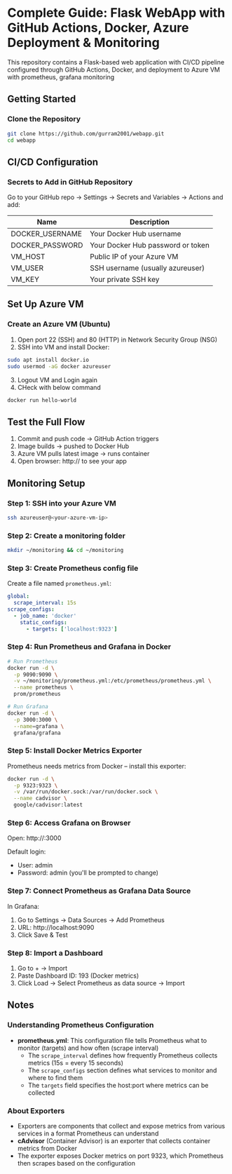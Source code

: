 # Complete Guide: Flask WebApp with GitHub Actions, Docker, Azure Deployment & Monitoring

This repository contains a Flask-based web application with CI/CD pipeline configured through GitHub Actions, Docker, and deployment to Azure VM with prometheus, grafana monitoring

## Getting Started

### Clone the Repository
```bash
git clone https://github.com/gurram2001/webapp.git
cd webapp
```

## CI/CD Configuration

### Secrets to Add in GitHub Repository
Go to your GitHub repo → Settings → Secrets and Variables → Actions and add:

| Name | Description |
|------|-------------|
| DOCKER_USERNAME | Your Docker Hub username |
| DOCKER_PASSWORD | Your Docker Hub password or token |
| VM_HOST | Public IP of your Azure VM |
| VM_USER | SSH username (usually azureuser) |
| VM_KEY | Your private SSH key |

## Set Up Azure VM

### Create an Azure VM (Ubuntu)
1. Open port 22 (SSH) and 80 (HTTP) in Network Security Group (NSG)
2. SSH into VM and install Docker:
```bash
sudo apt install docker.io
sudo usermod -aG docker azureuser
```
3. Logout VM and Login again
4. CHeck with below command
```bash
docker run hello-world
```

## Test the Full Flow
1. Commit and push code → GitHub Action triggers
2. Image builds → pushed to Docker Hub
3. Azure VM pulls latest image → runs container
4. Open browser: http://<Azure-VM-IP> to see your app

## Monitoring Setup

### Step 1: SSH into your Azure VM
```bash
ssh azureuser@<your-azure-vm-ip>
```

### Step 2: Create a monitoring folder
```bash
mkdir ~/monitoring && cd ~/monitoring
```

### Step 3: Create Prometheus config file
Create a file named `prometheus.yml`:
```yaml
global:
  scrape_interval: 15s
scrape_configs:
  - job_name: 'docker'
    static_configs:
      - targets: ['localhost:9323']
```

### Step 4: Run Prometheus and Grafana in Docker
```bash
# Run Prometheus
docker run -d \
  -p 9090:9090 \
  -v ~/monitoring/prometheus.yml:/etc/prometheus/prometheus.yml \
  --name prometheus \
  prom/prometheus

# Run Grafana
docker run -d \
  -p 3000:3000 \
  --name=grafana \
  grafana/grafana
```

### Step 5: Install Docker Metrics Exporter
Prometheus needs metrics from Docker – install this exporter:
```bash
docker run -d \
  -p 9323:9323 \
  -v /var/run/docker.sock:/var/run/docker.sock \
  --name cadvisor \
  google/cadvisor:latest
```

### Step 6: Access Grafana on Browser
Open: http://<your-azure-vm-ip>:3000

Default login:
- User: admin
- Password: admin (you'll be prompted to change)

### Step 7: Connect Prometheus as Grafana Data Source
In Grafana:
1. Go to Settings → Data Sources → Add Prometheus
2. URL: http://localhost:9090
3. Click Save & Test

### Step 8: Import a Dashboard
1. Go to + → Import
2. Paste Dashboard ID: 193 (Docker metrics)
3. Click Load → Select Prometheus as data source → Import

## Notes

### Understanding Prometheus Configuration
- **prometheus.yml**: This configuration file tells Prometheus what to monitor (targets) and how often (scrape interval)
  - The `scrape_interval` defines how frequently Prometheus collects metrics (15s = every 15 seconds)
  - The `scrape_configs` section defines what services to monitor and where to find them
  - The `targets` field specifies the host:port where metrics can be collected

### About Exporters
- Exporters are components that collect and expose metrics from various services in a format Prometheus can understand
- **cAdvisor** (Container Advisor) is an exporter that collects container metrics from Docker
- The exporter exposes Docker metrics on port 9323, which Prometheus then scrapes based on the configuration

